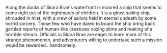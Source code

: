 Along the docks of Skara Brae's waterfront is moored a ship that seems to come right out of the nightmares of children. It is a ghost sailing ship, shrouded in mist, with a crew of sailors held in eternal undeath by some horrid sorcery. Those few who have dared to board the ship bring back garbled reports of human-like creatures oozing slime and reeking of a horrible stench. Officials in Skara Brae are eager to learn more of this strange phenomenon, and adventurers willing to undertake such a mission would be rewarded...handsomely.
